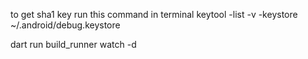 to get sha1 key run this command in terminal
keytool -list -v -keystore ~/.android/debug.keystore

dart run build_runner watch -d
